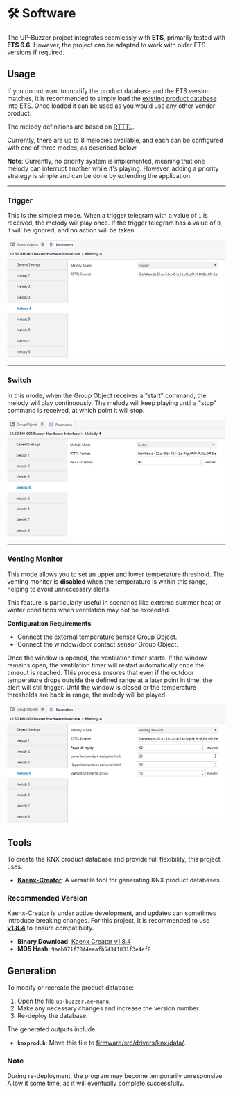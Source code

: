 # 🛠️ Software

The UP-Buzzer project integrates seamlessly with **ETS**, primarily tested with **ETS 6.6**. However, the project can be adapted to work with older ETS versions if required.


## Usage

If you do not want to modify the product database and the ETS version matches, it is recommended to simply load the [existing product database](productdatabase/) into ETS.
Once loaded it can be used as you would use any other vendor product.

The melody definitions are based on [RTTTL](https://en.wikipedia.org/wiki/Ring_Tone_Text_Transfer_Language).

Currently, there are up to 8 melodies available, and each can be configured with one of three modes, as described below.

**Note**: Currently, no priority system is implemented, meaning that one melody can interrupt another while it's playing. However, adding a priority strategy is simple and can be done by extending the application.

---

### Trigger

This is the simplest mode. When a trigger telegram with a value of `1` is received, the melody will play once. If the trigger telegram has a value of `0`, it will be ignored, and no action will be taken.

![Trigger](img/ets_configuration_trigger.png)

---

### Switch

In this mode, when the Group Object receives a "start" command, the melody will play continuously. The melody will keep playing until a "stop" command is received, at which point it will stop.

![Switch](img/ets_configuration_switch.png)

---

### Venting Monitor

This mode allows you to set an upper and lower temperature threshold. The venting monitor is **disabled** when the temperature is within this range, helping to avoid unnecessary alerts.

This feature is particularly useful in scenarios like extreme summer heat or winter conditions when ventilation may not be exceeded. 

**Configuration Requirements**:
- Connect the external temperature sensor Group Object.
- Connect the window/door contact sensor Group Object.

Once the window is opened, the ventilation timer starts. If the window remains open, the ventilation timer will restart automatically once the timeout is reached. This process ensures that even if the outdoor temperature drops outside the defined range at a later point in time, the alert will still trigger. Until the window is closed or the temperature thresholds are back in range, the melody will be played.

![Venting Monitor](img/ets_configuration_venting_monitor.png)


## Tools

To create the KNX product database and provide full flexibility, this project uses:

- **[Kaenx-Creator](https://github.com/OpenKNX/Kaenx-Creator)**: A versatile tool for generating KNX product databases.

### Recommended Version

Kaenx-Creator is under active development, and updates can sometimes introduce breaking changes. For this project, it is recommended to use **[v1.8.4](https://github.com/OpenKNX/Kaenx-Creator/tree/v1.8.4)** to ensure compatibility.

- **Binary Download**: [Kaenx Creator v1.8.4](https://github.com/OpenKNX/Kaenx-Creator/releases/download/v1.8.4/Kaenx.Creator.Binaries.zip)
- **MD5 Hash**: `9aeb971f7844eeafb54341031f3e4ef8`



## Generation

To modify or recreate the product database:

1. Open the file `up-buzzer.ae-manu`.
2. Make any necessary changes and increase the version number.
3. Re-deploy the database.

The generated outputs include:

- **`knxprod.h`**: Move this file to [firmware/src/drivers/knx/data/](firmware/src/drivers/knx/data/).

### Note

During re-deployment, the program may become temporarily unresponsive. Allow it some time, as it will eventually complete successfully.